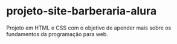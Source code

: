 # projeto-site-barberaria-alura
Projeto em HTML e CSS com o objetivo de apender mais sobre os fundamentos da programação para web.

